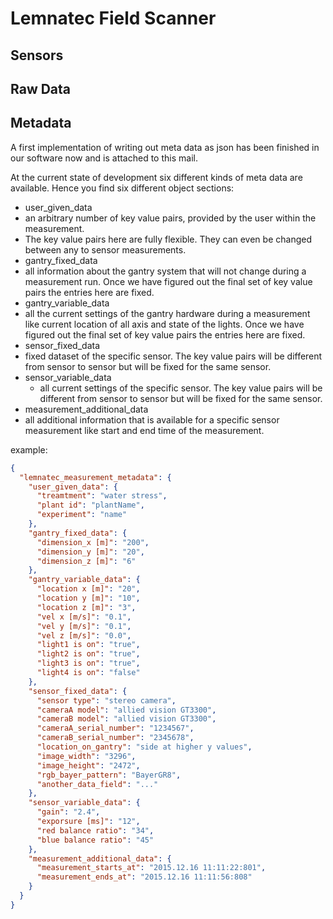 # Lemnatec Field Scanner

## Sensors



## Raw Data 



## Metadata

A first implementation of writing out meta data as json has been finished in our software now and is attached to this mail.
 
At the current state of development six different kinds of meta data are available. Hence you find six different object sections:

*  user_given_data
  * an arbitrary number of key value pairs, provided by the user within the measurement.
  * The key value pairs here are fully flexible. They can even be changed between any to sensor measurements.
*  gantry_fixed_data
  * all information about the gantry system that will not change during a measurement run. Once we have figured out the final set of key value pairs the entries here are fixed.
*  gantry_variable_data
 * all the current settings of the gantry hardware during a measurement like current location of all axis and state of the lights. Once we have figured out the final set of key value pairs the entries here are fixed.
*  sensor_fixed_data
  * fixed dataset of the specific sensor. The key value pairs will be different from sensor to sensor but will be fixed for the same sensor.
* sensor_variable_data
  * all current settings of the specific sensor. The key value pairs will be different from sensor to sensor but will be fixed for the same sensor.
*   measurement_additional_data
  *  all additional information that is available for a specific sensor measurement like start and end time of the measurement.

example:

```json
{
  "lemnatec_measurement_metadata": {
    "user_given_data": {
      "treamtment": "water stress",
      "plant id": "plantName",
      "experiment": "name"
    },
    "gantry_fixed_data": {
      "dimension_x [m]": "200",
      "dimension_y [m]": "20",
      "dimension_z [m]": "6"
    },
    "gantry_variable_data": {
      "location x [m]": "20",
      "location y [m]": "10",
      "location z [m]": "3",
      "vel x [m/s]": "0.1",
      "vel y [m/s]": "0.1",
      "vel z [m/s]": "0.0",
      "light1 is on": "true",
      "light2 is on": "true",
      "light3 is on": "true",
      "light4 is on": "false"
    },
    "sensor_fixed_data": {
      "sensor type": "stereo camera",
      "cameraA model": "allied vision GT3300",
      "cameraB model": "allied vision GT3300",
      "cameraA_serial_number": "1234567",
      "cameraB_serial_number": "2345678",
      "location_on_gantry": "side at higher y values",
      "image_width": "3296",
      "image_height": "2472",
      "rgb_bayer_pattern": "BayerGR8",
      "another_data_field": "..."
    },
    "sensor_variable_data": {
      "gain": "2.4",
      "exporsure [ms]": "12",
      "red balance ratio": "34",
      "blue balance ratio": "45"
    },
    "measurement_additional_data": {
      "measurement_starts_at": "2015.12.16 11:11:22:801",
      "measurement_ends_at": "2015.12.16 11:11:56:808"
    }
  }
}
```

